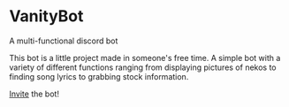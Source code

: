 # VanityBot
A multi-functional discord bot

This bot is a little project made in someone's free time.
A simple bot with a variety of different functions 
ranging from displaying pictures of nekos to finding song lyrics to grabbing stock information.

[Invite](https://discord.com/api/oauth2/authorize?client_id=1124264065221541988&permissions=534723819584&scope=bot) the bot!
